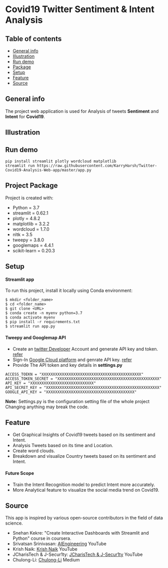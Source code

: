 # Covid19 Twitter Sentiment & Intent Analysis

## Table of contents
* [General info](#general-info)
* [Illustration](#illustration)
* [Run demo](#run-demo)
* [Package](#package)
* [Setup](#setup)
* [Feature](#feature)
* [Source](#source)

## General info
The project web application is used for Analysis of tweets **Sentiment** and **Intent** for **Covid19**.

## Illustration

## Run demo
```
pip install streamlit plotly wordcloud matplotlib
streamlit run https://raw.githubusercontent.com/KarryHarsh/Twitter-Covid19-Analysis-Web-app/master/app.py
```

## Project Package
Project is created with:
* Python = 3.7
* streamlit = 0.62.1
* plotly = 4.8.2
* matplotlib = 3.2.2
* wordcloud = 1.7.0
* nltk = 3.5
* tweepy = 3.8.0
* googlemaps = 4.4.1
* scikit-learn = 0.20.3

## Setup
#### Streamlit app
To run this project, install it locally using Conda environment:

```
$ mkdir <folder_name>
$ cd <folder_name>
$ git clone <URL>
$ conda create -n myenv python=3.7
$ conda activate myenv
$ pip install -r requirements.txt
$ streamlit run app.py
```

#### Tweepy and Googlemap API 
* Create an [twitter Developer](https://developer.twitter.com/en/apps) Account and generate API key and token. [refer](https://www.youtube.com/watch?v=vlvtqp44xoQ) 
* Sign-In [Google Cloud platform](https://cloud.google.com/) and genrate API key. [refer](https://www.youtube.com/watch?v=1JNwpp5L4vM)
* Provide The API token and key details in **settings.py**

```
ACCESS_TOEKN = "XXXXXXXXXXXXXXXXXXXXXXXXXXXXXXXXXXXXXXXXXXXX"
ACCESS_TOKEN_SECRET = "XXXXXXXXXXXXXXXXXXXXXXXXXXXXXXXXXXXXXXXXXXXXX"
API_KEY = "XXXXXXXXXXXXXXXXXXXXXXXXXXXX"
API_SECRET_KEY = "XXXXXXXXXXXXXXXXXXXXXXXXXXXXXXXXXXXXXXXXXXXXXXXXXX"
GOOGLE_API_KEY = "XXXXXXXXXXXXXXXXXXXXXXXXXXXXXXXXXXXXXXX"
```
**Note:**
Settings.py is the configuration setting file of the whole project Changing anything may break the code.

## Feature
* Get Graphical Insights of Covid19 tweets based on its sentiment and Intent.
* Analysis Tweets based on its time and Location.
* Create word clouds.
* Breakdown and visualize Country tweets based on its sentiment and Intent.

#### Future Scope
* Train the Intent Recognition model to predict Intent more accurately.
* More Analytical feature to visualize the social media trend on Covid19.

## Source
This app is inspired by various open-source contributors in the field of data science.
* Snehan Kekre: "Create Interactive Dashboards with Streamlit and Python" course in coursera.
* Srivatsan Srinivasan: [AIEngineering](https://www.youtube.com/channel/UCwBs8TLOogwyGd0GxHCp-Dw) YouTube
* Krish Naik: [Krish Naik](https://www.youtube.com/user/krishnaik06) YouTube
* JCharisTech & J-Secur1ty: [JCharisTech & J-Secur1ty](https://www.youtube.com/channel/UC2wMHF4HBkTMGLsvZAIWzRg) YouTube
* Chulong-Li: [Chulong-Li](https://medium.com/@ChulongLi) Medium
